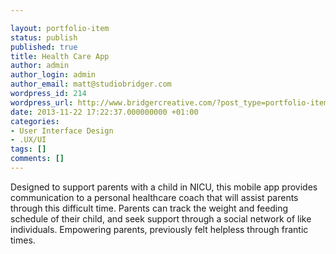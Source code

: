 ```yaml
---

layout: portfolio-item
status: publish
published: true
title: Health Care App
author: admin
author_login: admin
author_email: matt@studiobridger.com
wordpress_id: 214
wordpress_url: http://www.bridgercreative.com/?post_type=portfolio-item&#038;p=214
date: 2013-11-22 17:22:37.000000000 +01:00
categories:
- User Interface Design
- .UX/UI
tags: []
comments: []
---
```

Designed to support parents with a child in NICU, this mobile app provides communication to a personal healthcare coach that will assist parents through this difficult time. Parents can track the weight and feeding schedule of their child, and seek support through a social network of like individuals. Empowering parents, previously felt helpless through frantic times.
